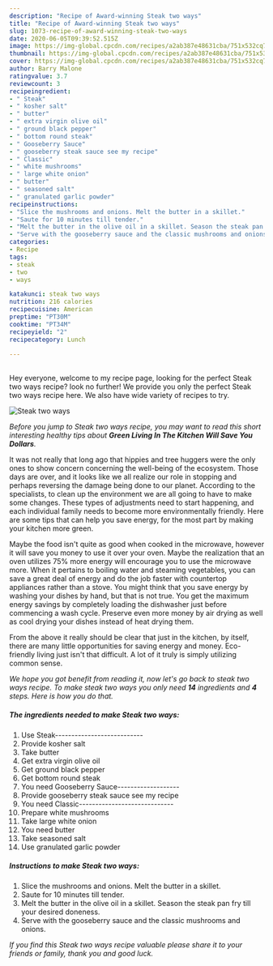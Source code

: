 ```yaml
---
description: "Recipe of Award-winning Steak two ways"
title: "Recipe of Award-winning Steak two ways"
slug: 1073-recipe-of-award-winning-steak-two-ways
date: 2020-06-05T09:39:52.515Z
image: https://img-global.cpcdn.com/recipes/a2ab387e48631cba/751x532cq70/steak-two-ways-recipe-main-photo.jpg
thumbnail: https://img-global.cpcdn.com/recipes/a2ab387e48631cba/751x532cq70/steak-two-ways-recipe-main-photo.jpg
cover: https://img-global.cpcdn.com/recipes/a2ab387e48631cba/751x532cq70/steak-two-ways-recipe-main-photo.jpg
author: Barry Malone
ratingvalue: 3.7
reviewcount: 3
recipeingredient:
- " Steak"
- " kosher salt"
- " butter"
- " extra virgin olive oil"
- " ground black pepper"
- " bottom round steak"
- " Gooseberry Sauce"
- " gooseberry steak sauce see my recipe"
- " Classic"
- " white mushrooms"
- " large white onion"
- " butter"
- " seasoned salt"
- " granulated garlic powder"
recipeinstructions:
- "Slice the mushrooms and onions. Melt the butter in a skillet."
- "Saute for 10 minutes till tender."
- "Melt the butter in the olive oil in a skillet. Season the steak pan fry till your desired doneness."
- "Serve with the gooseberry sauce and the classic mushrooms and onions."
categories:
- Recipe
tags:
- steak
- two
- ways

katakunci: steak two ways 
nutrition: 216 calories
recipecuisine: American
preptime: "PT30M"
cooktime: "PT34M"
recipeyield: "2"
recipecategory: Lunch

---
```

<br>
Hey everyone, welcome to my recipe page, looking for the perfect Steak two ways recipe? look no further! We provide you only the perfect Steak two ways recipe here. We also have wide variety of recipes to try.
<br>


![Steak two ways](https://img-global.cpcdn.com/recipes/a2ab387e48631cba/751x532cq70/steak-two-ways-recipe-main-photo.jpg)

<i>Before you jump to Steak two ways recipe, you may want to read this short interesting healthy tips about 
<strong>Green Living In The Kitchen Will Save You Dollars</strong>.</i>
</br>

It was not really that long ago that hippies and tree huggers were the only ones to show concern concerning the well-being of the ecosystem. Those days are over, and it looks like we all realize our role in stopping and perhaps reversing the damage being done to our planet. According to the specialists, to clean up the environment we are all going to have to make some changes. These types of adjustments need to start happening, and each individual family needs to become more environmentally friendly. Here are some tips that can help you save energy, for the most part by making your kitchen more green.

Maybe the food isn't quite as good when cooked in the microwave, however it will save you money to use it over your oven. Maybe the realization that an oven utilizes 75% more energy will encourage you to use the microwave more. When it pertains to boiling water and steaming vegetables, you can save a great deal of energy and do the job faster with countertop appliances rather than a stove. You might think that you save energy by washing your dishes by hand, but that is not true. You get the maximum energy savings by completely loading the dishwasher just before commencing a wash cycle. Preserve even more money by air drying as well as cool drying your dishes instead of heat drying them.

From the above it really should be clear that just in the kitchen, by itself, there are many little opportunities for saving energy and money. Eco-friendly living just isn't that difficult. A lot of it truly is simply utilizing common sense.


<i>We hope you got benefit from reading it, now let's go back to steak two ways recipe. To make steak two ways you only need <strong>14</strong> ingredients and <strong>4</strong> steps. Here is how you do that.
</i>

##### The ingredients needed to make Steak two ways:

1. Use  Steak---------------------------
1. Provide  kosher salt
1. Take  butter
1. Get  extra virgin olive oil
1. Get  ground black pepper
1. Get  bottom round steak
1. You need  Gooseberry Sauce-------------------
1. Provide  gooseberry steak sauce see my recipe
1. You need  Classic-----------------------------
1. Prepare  white mushrooms
1. Take  large white onion
1. You need  butter
1. Take  seasoned salt
1. Use  granulated garlic powder


##### Instructions to make Steak two ways:

1. Slice the mushrooms and onions. Melt the butter in a skillet.
1. Saute for 10 minutes till tender.
1. Melt the butter in the olive oil in a skillet. Season the steak pan fry till your desired doneness.
1. Serve with the gooseberry sauce and the classic mushrooms and onions.


<i>If you find this Steak two ways recipe valuable please share it to your friends or family, thank you and good luck.</i>
